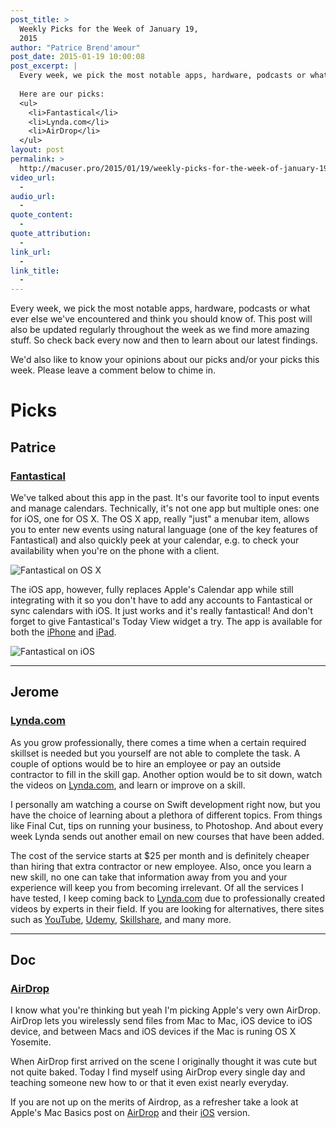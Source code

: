 ```yaml
---
post_title: >
  Weekly Picks for the Week of January 19,
  2015
author: "Patrice Brend'amour"
post_date: 2015-01-19 10:00:08
post_excerpt: |
  Every week, we pick the most notable apps, hardware, podcasts or what ever else we've encountered and think you should know of. This post will also be updated regularly throughout the week as we find more amazing stuff. So check back every now and then to learn about our latest findings.
  
  Here are our picks:
  <ul>
  	<li>Fantastical</li>
  	<li>Lynda.com</li>
  	<li>AirDrop</li>
  </ul>
layout: post
permalink: >
  http://macuser.pro/2015/01/19/weekly-picks-for-the-week-of-january-19-2015/
video_url:
  - 
audio_url:
  - 
quote_content:
  - 
quote_attribution:
  - 
link_url:
  - 
link_title:
  - 
---
```



Every week, we pick the most notable apps, hardware, podcasts or what ever else we've encountered and think you should know of. This post will also be updated regularly throughout the week as we find more amazing stuff. So check back every now and then to learn about our latest findings.

We'd also like to know your opinions about our picks and/or your picks this week. Please leave a comment below to chime in.

# Picks

## Patrice

### [Fantastical][fantiosURL]

We've talked about this app in the past. It's our favorite tool to input events and manage calendars. Technically, it's not one app but multiple ones: one for iOS, one for OS X. The OS X app, really "just" a menubar item, allows you to enter new events using natural language (one of the key features of Fantastical) and also quickly peek at your calendar, e.g. to check your availability when you're on the phone with a client.

![Fantastical on OS X][fantosx]

The iOS app, however, fully replaces Apple's Calendar app while still integrating with it so you don't have to add any accounts to Fantastical or sync calendars with iOS. It just works and it's really fantastical! And don't forget to give Fantastical's Today View widget a try.
The app is available for both the [iPhone][fantiosURL] and [iPad][fantiPadURL].

![Fantastical on iOS][fantios]

***

## Jerome

### [Lynda.com][lynda]

As you grow professionally, there comes a time when a certain required skillset is needed but you yourself are not able to complete the task.
A couple of options would be to hire an employee or pay an outside contractor to fill in the skill gap. Another option would be to sit down, watch the videos on [Lynda.com][lynda], and learn or improve on a skill.

I personally am watching a course on Swift development right now, but you have the choice of learning about a plethora of different topics. From things like Final Cut, tips on running your business, to Photoshop. And about every week Lynda sends out another email on new courses that have been added.

The cost of the service starts at $25 per month and is definitely cheaper than hiring that extra contractor or new employee. Also, once you learn a new skill, no one can take that information away from you and your experience will keep you from becoming irrelevant. Of all the services I have tested, I keep coming back to [Lynda.com][lynda] due to professionally created videos by experts in their field. If you are looking for alternatives, there sites such as [YouTube][yt], [Udemy][udemy], [Skillshare][skills], and many more.

[fantiosURL]: https://itunes.apple.com/us/app/fantastical-2-for-iphone-calendar/id718043190?mt=8&amp;uo=4&amp;at=1l3vb3F "Fantastical 2 for the iPhone"
[fantiPadURL]: https://itunes.apple.com/us/app/fantastical-2-for-ipad-calendar/id830708155?mt=8&amp;uo=4&amp;at=1l3vb3F "Fantastical 2 for the iPad"
[fantosxURL]: https://itunes.apple.com/us/app/fantastical-calendar-reminders/id435003921?mt=12&amp;uo=4&amp;at=1l3vb3F "Fantastical for OS X"
[fantios]: /wp-content/uploads/2015/01/fantastical_ios.png "The Fantastical app on the iPhone"
[fantosx]: /wp-content/uploads/2015/01/fantastical_osx.png "The Fantastical menu item on OS X"
[lynda]: http://www.lynda.com "Lynda.com website"
[yt]: http://youtube.com "Youtube"
[udemy]: https://www.udemy.com "Udemy"
[skills]: http://www.skillshare.com "SkillShare"



***

## Doc

### [AirDrop][mbad]

I know what you're thinking but yeah I'm picking Apple's very own AirDrop. AirDrop lets you wirelessly send files from Mac to Mac, iOS device to iOS device, and between Macs and iOS devices if the Mac is runing OS X Yosemite.

When AirDrop first arrived on the scene I originally thought it was cute but not quite baked. Today I find myself using AirDrop every single day and teaching someone new how to or that it even exist nearly everyday.

If you are not up on the merits of Airdrop, as a refresher take a look at Apple's Mac Basics post on [AirDrop][mbad] and their [iOS][adios] version.

[mbad]: http://support.apple.com/en-us/HT203106 "Mac Basics: AirDrop"
[adios]: http://support.apple.com/en-us/HT204144 "IOS AirDrop"
